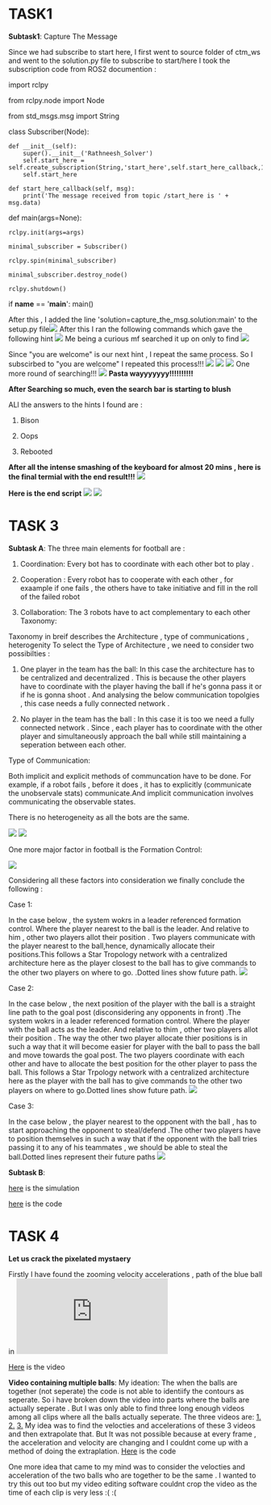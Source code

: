 # TASK1 

__Subtask1__: Capture The Message

Since we had subscribe to start here, I first went to source folder of ctm_ws and went to the solution.py file to subscribe to start/here 
I took the subscription code from ROS2 documention :


import rclpy

from rclpy.node import Node

from std_msgs.msg import String

class Subscriber(Node):

    def __init__(self):
        super().__init__('Rathneesh_Solver')
        self.start_here = self.create_subscription(String,'start_here',self.start_here_callback,10)
        self.start_here

    def start_here_callback(self, msg):
        print('The message received from topic /start_here is ' + msg.data)

def main(args=None):

    rclpy.init(args=args)
    
    minimal_subscriber = Subscriber()
    
    rclpy.spin(minimal_subscriber)
    
    minimal_subscriber.destroy_node()
    
    rclpy.shutdown()


if __name__ == '__main__':
    main()

After this , I added the line 'solution=capture_the_msg.solution:main' to the setup.py file![](https://github.com/rathneesh06/abhiyaan-app/blob/main/Q1/setup(.py).png)
After this I ran the following commands which gave the following hint ![](https://github.com/rathneesh06/abhiyaan-app/blob/main/Q1/task1_subtask1_1.png)
Me being a curious mf searched it up on only to find ![](https://github.com/rathneesh06/abhiyaan-app/blob/main/Q1/dadjoke1.png)

Since "you are welcome" is our next hint , I repeat the same process. So I subscirbed to "you are welcome"
I repeated this process!!!
![](ithub.com/rathneesh06/abhiyaan-app/blob/main/Q1/dadjoke2.png)
![](https://github.com/rathneesh06/abhiyaan-app/blob/main/Q1/dadjoke2_1.png)
![](https://github.com/rathneesh06/abhiyaan-app/blob/main/Q1/dadjoke2_2.png)
One more round of searching!!!
![](https://github.com/rathneesh06/abhiyaan-app/blob/main/Q1/dadjoke2_3.png)
__Pasta wayyyyyyy!!!!!!!!!!__ 

__After Searching so much, even the search bar is starting to blush__

ALl the answers to the hints I found are :

1. Bison
   
2. Oops
   
3. Rebooted

__After all the intense smashing of the keyboard for almost 20 mins , here is the final termial with the end result!!!__
   ![](https://github.com/rathneesh06/abhiyaan-app/blob/main/Q1/enddadjoke.png)

__Here is the end script__
![](https://github.com/rathneesh06/abhiyaan-app/blob/main/Q1/task1ss_1.png)
![](https://github.com/rathneesh06/abhiyaan-app/blob/main/Q1/task1ss_2.png)


# TASK 3

__Subtask A__:
The three main elements for football  are :

1. Coordination: Every bot has to coordinate with each other bot to play .
    
2. Cooperation : Every robot has to cooperate with each other , for exaample if one fails , the others have to take 
    initiative and fill in the roll of the failed robot 
    
3. Collaboration: The 3 robots have to act complementary to each other
Taxonomy:

Taxonomy in breif describes the Architecture , type of communications , heterogenity
To select the Type of Architecture , we need to consider two possibilties :

 1. One player in the team has the ball: In this case the architecture has to be centralized and decentralized . This is because the other players have to coordinate with the player having the ball if he's gonna pass it or if he is gonna shoot . And analysing the below communication topolgies , this case needs a fully connected network .
     
2. No player in the team has the ball : In this case it is too we need a fully connected network . Since , each player has to coordinate with the other player and simultaneously approach the ball while still maintaining a seperation between each other.

 Type of Communication:

Both implicit and explicit methods of communcation have to be done. For example, if a robot fails , before it does , it has to explicitly (communicate the unobservale stats) communicate.And implicit communication  involves communicating the observable states. 

There is no heterogeneity as all the bots are the same.  

![](https://github.com/rathneesh06/abhiyaan-app/blob/main/Q2/task3_subtaskA.png)
![](https://github.com/rathneesh06/abhiyaan-app/blob/main/Q2/subtaska_task3.png)

One more major factor in football is the Formation Control:

![](https://github.com/rathneesh06/abhiyaan-app/blob/main/Q2/formation%20control.png)
 
Considering all these factors into consideration we finally conclude the following :

Case 1: 

In the case below , the system wokrs in a leader referenced formation control. Where the player nearest to the ball is the leader. And relative to him , other two players allot their position . Two players communicate with the player nearest to the ball,hence, dynamically allocate their positions.This follows a Star Tropology network with a centralized architecture here as the player closest to the ball has to give commands to the other two players on where to go. .Dotted lines show future path.
![](https://github.com/rathneesh06/abhiyaan-app/blob/main/Q2/case1_1.jpeg)

Case 2:

In the case below , the next position of the player with the ball is a straight line path to the goal post (disconsidering any opponents in front) .The system wokrs in a leader referenced formation control. Where the player with the ball acts as the leader. And relative to thim , other two players allot their position . The way the other two player allocate thier positions is  in such a way that it will become easier for player with the ball to pass the ball and move towards the goal post. The two players coordinate with each other and have to allocate the best position for the other player to pass the ball. This follows a Star Trpology network with a centralized architecture here as the player with the ball has to give commands to the other two players on where to go.Dotted lines show future path.
![](https://github.com/rathneesh06/abhiyaan-app/blob/main/Q2/case2_3.jpeg)

Case 3:

In the case below , the player nearest to the opponent with the ball , has to start approaching the opponent to steal/defend .The other two players have to position themselves in such a way that if the opponent with the ball tries passing it to any of his teammates , we should be able to steal the ball.Dotted lines represent their future paths
![](https://github.com/rathneesh06/abhiyaan-app/blob/main/Q2/case3.jpeg)



 __Subtask B__:
 
 [here](https://github.com/rathneesh06/abhiyaan-app/blob/main/Q2/task3_subtask_b.mov) is the simulation
 
 [here](https://github.com/rathneesh06/abhiyaan-app/blob/main/Q2/task3_subtaskb.py) is the code

# TASK 4

__Let us crack the pixelated mystaery__

Firstly I have found the zooming velocity accelerations , path of the blue ball in ![here](https://github.com/rathneesh06/abhiyaan-app/blob/main/task4_vid_1.py)

[Here](https://github.com/rathneesh06/abhiyaan-app/blob/main/task4_sr.mov) is the video 

__Video containing multiple balls__:
My ideation: The when the balls are together (not seperate) the code is not able to identiify the contours as seperate. So i have broken down the video into parts where the balls are actually seperate . But I was only able to find three long enough videos among all clips where all the balls actually seperate.
The three videos are:
[1.](https://github.com/rathneesh06/abhiyaan-app/blob/main/Q4/check.mp4)
[2.](https://github.com/rathneesh06/abhiyaan-app/blob/main/Q4/final.mp4)
[3.](https://github.com/rathneesh06/abhiyaan-app/blob/main/Q4/god.mp4)
My idea was to find the velocties and accelerations of these 3 videos and then extrapolate that. But It was not possible because at every frame , the acceleration and velocity are changing and I couldnt come up with a method of doing the extraplation. 
[Here](https://github.com/rathneesh06/abhiyaan-app/blob/main/Q4/task4_2_1.py) is the code

One more idea that came to my mind was to consider the velocties and acceleration of the two balls who are together to be the same . I wanted to try this out too but my video editing software couldnt crop the video as the time of each clip is very less :( :(
